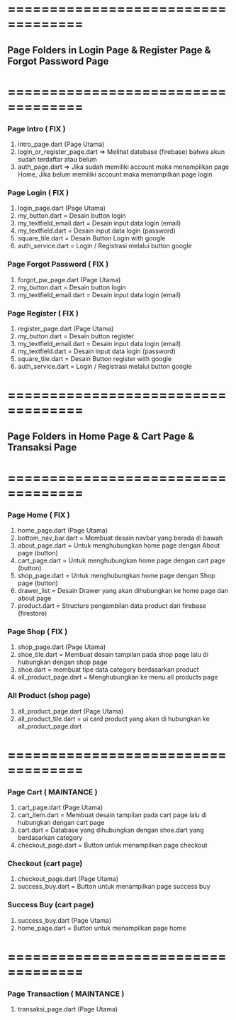 # ===================================

## Page Folders in Login Page & Register Page & Forgot Password Page

# ===================================

<h3>Page Intro ( FIX )</h3>

1. intro_page.dart (Page Utama)
2. login_or_register_page.dart => Melihat database (firebase) bahwa akun sudah terdaftar atau belum
3. auth_page.dart => Jika sudah memiliki account maka menampilkan page Home,
   Jika belum memiliki account maka menampilkan page login

<h3>Page Login ( FIX )</h3>

1. login_page.dart (Page Utama)
2. my_button.dart = Desain button login
3. my_textfield_email.dart = Desain input data login (email)
4. my_textfield.dart = Desain input data login (password)
5. square_tile.dart = Desain Button Login with google
6. auth_service.dart = Login / Registrasi melalui button google

<h3>Page Forgot Password ( FIX )</h3>

1. forgot_pw_page.dart (Page Utama)
2. my_button.dart = Desain button login
3. my_textfield_email.dart = Desain input data login (email)

<h3>Page Register ( FIX )</h3>

1. register_page.dart (Page Utama)
2. my_button.dart = Desain button register
3. my_textfield_email.dart = Desain input data login (email)
4. my_textfield.dart = Desain input data login (password)
5. square_tile.dart = Desain Button register with google
6. auth_service.dart = Login / Registrasi melalui button google

# ===================================

## Page Folders in Home Page & Cart Page & Transaksi Page

# ===================================

<h3>Page Home ( FIX )</h3>

1. home_page.dart (Page Utama)
2. bottom_nav_bar.dart = Membuat desain navbar yang berada di bawah
3. about_page.dart = Untuk menghubungkan home page dengan About page (button)
4. cart_page.dart = Untuk menghubungkan home page dengan cart page (button)
5. shop_page.dart = Untuk menghubungkan home page dengan Shop page (button)
6. drawer_list = Desain Drawer yang akan dihubungkan ke home page dan about page
7. product.dart = Structure pengambilan data product dari firebase (firestore)

<h3>Page Shop ( FIX )</h3>

1. shop_page.dart (Page Utama)
2. shoe_tile.dart = Membuat desain tampilan pada shop page lalu di hubungkan dengan shop page
3. shoe.dart = membuat tipe data category berdasarkan product
4. all_product_page.dart = Menghubungkan ke menu all products page

<h3>All Product (shop page)</h3>

1. all_product_page.dart (Page Utama)
2. all_product_tile.dart = ui card product yang akan di hubungkan ke all_product_page.dart

# ===================================

<h3>Page Cart ( MAINTANCE )</h3>

1. cart_page.dart (Page Utama)
2. cart_item.dart = Membuat desain tampilan pada cart page lalu di hubungkan dengan cart page
3. cart.dart = Database yang dihubungkan dengan shoe.dart yang berdasarkan category
4. checkout_page.dart = Button untuk menampilkan page checkout

<h3>Checkout (cart page)</h3>

1. checkout_page.dart (Page Utama)
2. success_buy.dart = Button untuk menampilkan page success buy

<h3>Success Buy (cart page)</h3>

1. success_buy.dart (Page Utama)
2. home_page.dart = Button untuk menampilkan page home

# ===================================

<h3>Page Transaction ( MAINTANCE )</h3>

1. transaksi_page.dart (Page Utama)
